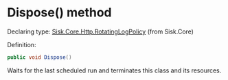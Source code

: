 <!--

Copyrights 2023 Sisk Framework - CypherPotato
Published under MIT license

!!! DO NOT EDIT THIS FILE !!!
This file was generated by a tool in the Sisk package. To edit the information in this documentation,
edit the XML documentation present in the Sisk source code.

-->


# Dispose() method

Declaring type: [Sisk.Core.Http.RotatingLogPolicy](/spec/Sisk.Core.Http.RotatingLogPolicy.md) (from Sisk.Core)


Definition:

```cs
public void Dispose()
```

Waits for the last scheduled run and terminates this class and its resources.

